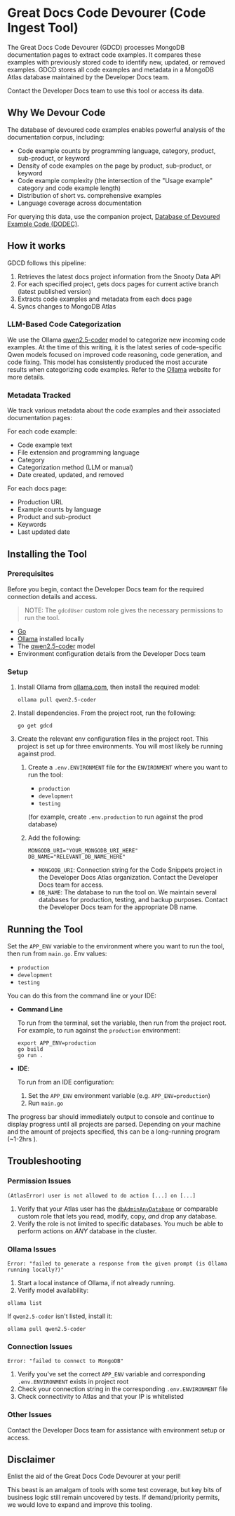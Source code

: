 # Great Docs Code Devourer (Code Ingest Tool) 

The Great Docs Code Devourer (GDCD) processes MongoDB documentation pages to extract code examples. It compares these 
examples with previously stored code to identify new, updated, or removed examples. GDCD stores all code examples and 
metadata in a MongoDB Atlas database maintained by the Developer Docs team.


Contact the Developer Docs team to use this tool or access its data.

## Why We Devour Code

The database of devoured code examples enables powerful analysis of the documentation corpus, including:

- Code example counts by programming language, category, product, sub-product, or keyword
- Density of code examples on the page by product, sub-product, or keyword
- Code example complexity (the intersection of the "Usage example" category and code example length)
- Distribution of short vs. comprehensive examples
- Language coverage across documentation

For querying this data, use the companion project,
[Database of Devoured Example Code (DODEC)](https://github.com/mongodb/code-example-tooling/tree/main/audit/dodec).

## How it works

GDCD follows this pipeline:

1. Retrieves the latest docs project information from the Snooty Data API
2. For each specified project, gets docs pages for current active branch (latest published version)
3. Extracts code examples and metadata from each docs page
4. Syncs changes to MongoDB Atlas

### LLM-Based Code Categorization

We use the Ollama [qwen2.5-coder](https://ollama.com/library/qwen2.5-coder) model to categorize new incoming 
code examples. At the time of this writing, it is the latest series of code-specific Qwen models focused on improved code 
reasoning, code generation, and code fixing. This model has consistently produced the most accurate results when 
categorizing code examples. Refer to the [Ollama](https://ollama.com/) website for more details.

### Metadata Tracked

We track various metadata about the code examples and their associated documentation pages:

For each code example:
- Code example text 
- File extension and programming language
- Category
- Categorization method (LLM or manual)
- Date created, updated, and removed

For each docs page:
- Production URL
- Example counts by language
- Product and sub-product
- Keywords
- Last updated date

## Installing the Tool

### Prerequisites

Before you begin, contact the Developer Docs team for the required
connection details and access.
> NOTE: The `gdcdUser` custom role gives the necessary
> permissions to run the tool.

- [Go](https://go.dev/doc/install)
- [Ollama](https://ollama.com/) installed locally
- The [qwen2.5-coder](https://ollama.com/library/qwen2.5-coder) model
- Environment configuration details from the Developer Docs team

### Setup
1. Install Ollama from [ollama.com](https://ollama.com/), then install the required model:
    ```shell
    ollama pull qwen2.5-coder
    ```
2. Install dependencies. From the project root, run the following:
    ```shell
    go get gdcd
    ```
3. Create the relevant env configuration files in the project root. This project is set up for three environments. You will most likely be running against prod.  
   1. Create a `.env.ENVIRONMENT` file for the `ENVIRONMENT` where you want to run the tool:
      - `production` 
      - `development`
      - `testing`
      
      (for example, create `.env.production` to run against the prod database)
   2. Add the following:
         ```dotenv
         MONGODB_URI="YOUR_MONGODB_URI_HERE"
         DB_NAME="RELEVANT_DB_NAME_HERE"
         ```
      - `MONGODB_URI`: Connection string for the Code Snippets project in the Developer Docs Atlas organization. 
        Contact the Developer Docs team for access.
      - `DB_NAME`: The database to run the tool on. We maintain several databases for production, testing, and backup purposes. 
        Contact the Developer Docs team for the appropriate DB name.

## Running the Tool

Set the `APP_ENV` variable to the environment where you want to run the tool, then run from `main.go`. 
Env values:
- `production`
- `development`
- `testing`

You can do this from the command line or your IDE: 

- **Command Line**

    To run from the terminal, set the variable, then run from the project root. 
    For example, to run against the `production` environment:
    ```shell
    export APP_ENV=production
    go build
    go run .
    ```
- **IDE**:
    
    To run from an IDE configuration: 
    1. Set the `APP_ENV` environment variable (e.g. `APP_ENV=production`) 
    2. Run `main.go`

The progress bar should immediately output to console and continue to display progress until all 
projects are parsed. Depending on your machine and the amount of projects specified, this can be a 
long-running program (~1-2hrs ). 

## Troubleshooting
### Permission Issues
```text
(AtlasError) user is not allowed to do action [...] on [...]
```
1. Verify that your Atlas user has the
   [`dbAdminAnyDatabase`](https://www.mongodb.com/docs/manual/reference/built-in-roles/#mongodb-authrole-dbAdmin)
   or comparable custom role that lets you read, modify, copy, _and_
   drop any database.
2. Verify the role is not limited to specific databases. You much be able
   to perform actions on _ANY_ database in the cluster.

### Ollama Issues
```text
Error: "failed to generate a response from the given prompt (is Ollama running locally?)"
```
1. Start a local instance of Ollama, if not already running.
2. Verify model availability:

  ```shell
  ollama list
  ```
  If `qwen2.5-coder` isn't listed, install it:

  ```shell
  ollama pull qwen2.5-coder
  ```

### Connection Issues
```text
Error: "failed to connect to MongoDB"
```
1. Verify you've set the correct `APP_ENV` variable and corresponding `.env.ENVIRONMENT` exists in project root
2. Check your connection string in the corresponding `.env.ENVIRONMENT` file
3. Check connectivity to Atlas and that your IP is whitelisted 

### Other Issues

Contact the Developer Docs team for assistance with environment setup or access.

## Disclaimer

Enlist the aid of the Great Docs Code Devourer at your peril! 

This beast is an amalgam of tools with some test coverage, but key bits of business logic still remain uncovered by tests. 
If demand/priority permits, we would love to expand and improve this tooling.

